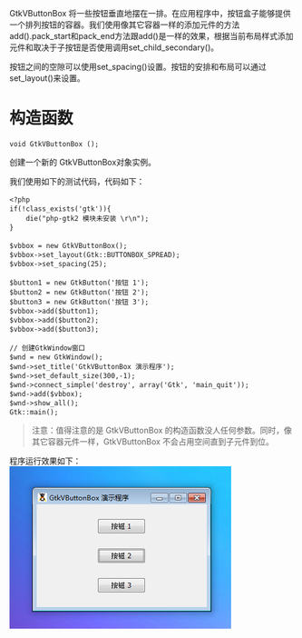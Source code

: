 GtkVButtonBox 将一些按钮垂直地摆在一排。在应用程序中，按钮盒子能够提供一个排列按钮的容器。我们使用像其它容器一样的添加元件的方法add().pack_start和pack_end方法跟add()是一样的效果，根据当前布局样式添加元件和取决于子按钮是否使用调用set_child_secondary()。

按钮之间的空隙可以使用set_spacing()设置。按钮的安排和布局可以通过set_layout()来设置。

# 构造函数
~~~
void GtkVButtonBox ();   
~~~

创建一个新的 GtkVButtonBox对象实例。

我们使用如下的测试代码，代码如下：
~~~
<?php       
if(!class_exists('gtk')){       
    die("php-gtk2 模块未安装 \r\n");     
}   
  
$vbbox = new GtkVButtonBox();   
$vbbox->set_layout(Gtk::BUTTONBOX_SPREAD);   
$vbbox->set_spacing(25);   
  
$button1 = new GtkButton('按钮 1');   
$button2 = new GtkButton('按钮 2');   
$button3 = new GtkButton('按钮 3');   
$vbbox->add($button1);   
$vbbox->add($button2);   
$vbbox->add($button3);   
  
// 创建GtkWindow窗口   
$wnd = new GtkWindow();   
$wnd->set_title('GtkVButtonBox 演示程序');   
$wnd->set_default_size(300,-1);   
$wnd->connect_simple('destroy', array('Gtk', 'main_quit'));   
$wnd->add($vbbox);   
$wnd->show_all();   
Gtk::main();
~~~  

> 注意：值得注意的是 GtkVButtonBox 的构造函数没人任何参数。同时，像其它容器元件一样，GtkVButtonBox 不会占用空间直到子元件到位。

程序运行效果如下：
![](image/screenshot_1482326453925.png)